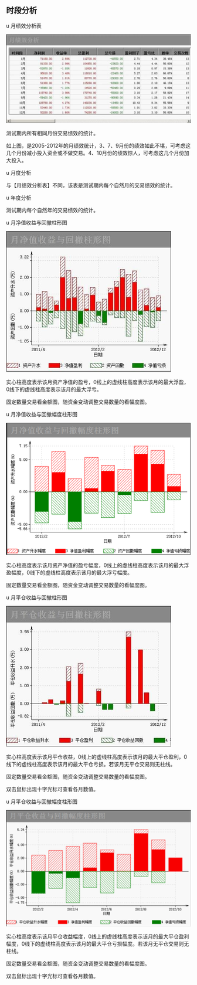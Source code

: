 ## 时段分析

u 月绩效分析表



![](/assets/1710051.jpg)



测试期内所有相同月份交易绩效的统计。

如上图，是2005-2012年的月绩效统计，3、7、9月份的绩效如此不堪，可考虑这几个月份减小投入资金或不做交易。4、10月份的绩效惊人，可考虑这几个月份加大投入。



u 月度分析



与【月绩效分析表】不同，该表是测试期内每个自然月的交易绩效的统计。



u 年度分析



测试期内每个自然年的交易绩效的统计。



u 月净值收益与回撤柱形图



![](/assets/1710052.jpg)



实心柱高度表示该月资产净值的盈亏，0线上的虚线柱高度表示该月的最大浮盈，0线下的虚线柱高度表示该月的最大浮亏。

固定数量交易看金额图，随资金变动调整交易数量的看幅度图。



u 月净值收益与回撤幅度柱形图



![](/assets/1710053.png)



实心柱高度表示该月资产净值的盈亏幅度，0线上的虚线柱高度表示该月的最大浮盈幅度，0线下的虚线柱高度表示该月的最大浮亏幅度。

固定数量交易看金额图，随资金变动调整交易数量的看幅度图。



u 月平仓收益与回撤柱形图

![](/assets/1710054.jpg)



实心柱高度表示该月平仓收益，0线上的虚线柱高度表示该月的最大平仓盈利，0线下的虚线柱高度表示该月的最大平仓亏损。若该月无平仓交易则无柱线。

固定数量交易看金额图，随资金变动调整交易数量的看幅度图。

双击鼠标出现十字光标可查看各月数值。



u 月平仓收益与回撤幅度柱形图

![](/assets/1710055.png)



实心柱高度表示该月平仓收益幅度，0线上的虚线柱高度表示该月的最大平仓盈利幅度，0线下的虚线柱高度表示该月的最大平仓亏损幅度。若该月无平仓交易则无柱线。

固定数量交易看金额图，随资金变动调整交易数量的看幅度图。

双击鼠标出现十字光标可查看各月数值。